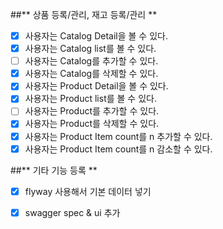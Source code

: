 ##** 상품 등록/관리, 재고 등록/관리 ** 
- [x] 사용자는 Catalog Detail을 볼 수 있다.
- [x] 사용자는 Catalog list를 볼 수 있다.
- [ ] 사용자는 Catalog를 추가할 수 있다.
- [x] 사용자는 Catalog를 삭제할 수 있다.
- [x] 사용자는 Product Detail을 볼 수 있다.
- [x] 사용자는 Product list를 볼 수 있다.
- [ ] 사용자는 Product를 추가할 수 있다.
- [x] 사용자는 Product를 삭제할 수 있다.
- [x] 사용자는 Product Item count를 n 추가할 수 있다.
- [x] 사용자는 Product Item count를 n 감소할 수 있다.

##** 기타 기능 등록 **
- [x] flyway 사용해서 기본 데이터 넣기
- [x] swagger spec & ui 추가

